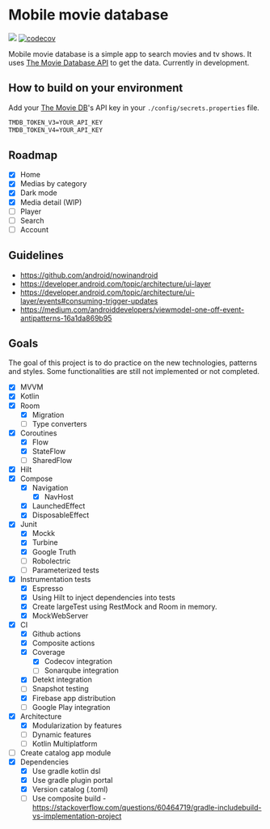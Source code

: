 Mobile movie database
==========

<a href='https://github.com/raxden/mmdb/actions/workflows/ci.yml'><img src='https://github.com/raxden/mmdb/workflows/Continuous%20Integration/badge.svg'></a>
[![codecov](https://codecov.io/gh/raxden/mmdb/branch/master/graph/badge.svg?token=UQoTMhwKPO)](https://codecov.io/gh/raxden/mmdb)

Mobile movie database is a simple app to search movies and tv shows. It uses [The Movie Database API](https://developers.themoviedb.org/3/getting-started/introduction) to get the data. Currently in development.

## How to build on your environment

Add your [The Movie DB](https://www.themoviedb.org)'s API key in your `./config/secrets.properties` file.
```xml
TMDB_TOKEN_V3=YOUR_API_KEY
TMDB_TOKEN_V4=YOUR_API_KEY
```

## Roadmap

- [x] Home
- [x] Medias by category
- [x] Dark mode
- [x] Media detail (WIP)
- [ ] Player
- [ ] Search
- [ ] Account

## Guidelines

- https://github.com/android/nowinandroid
- https://developer.android.com/topic/architecture/ui-layer 
- https://developer.android.com/topic/architecture/ui-layer/events#consuming-trigger-updates 
- https://medium.com/androiddevelopers/viewmodel-one-off-event-antipatterns-16a1da869b95

## Goals

The goal of this project is to do practice on the new technologies, patterns and styles. Some functionalities are still not implemented or not completed.

- [x] MVVM
- [x] Kotlin
- [x] Room
  - [x] Migration
  - [ ] Type converters
- [x] Coroutines
  - [x] Flow
  - [x] StateFlow
  - [ ] SharedFlow
- [x] Hilt
- [x] Compose
  - [x] Navigation
    - [x] NavHost
  - [x] LaunchedEffect
  - [x] DisposableEffect
- [x] Junit
  - [x] Mockk
  - [x] Turbine
  - [x] Google Truth
  - [ ] Robolectric
  - [ ] Parameterized tests
- [x] Instrumentation tests
  - [x] Espresso
  - [x] Using Hilt to inject dependencies into tests
  - [x] Create largeTest using RestMock and Room in memory.
  - [x] MockWebServer
- [x] CI
  - [x] Github actions
  - [x] Composite actions
  - [x] Coverage
    - [x] Codecov integration
    - [ ] Sonarqube integration
  - [x] Detekt integration
  - [ ] Snapshot testing
  - [x] Firebase app distribution
  - [ ] Google Play integration
- [x] Architecture
  - [x] Modularization by features
  - [ ] Dynamic features
  - [ ] Kotlin Multiplatform
- [ ] Create catalog app module
- [x] Dependencies
  - [x] Use gradle kotlin dsl
  - [x] Use gradle plugin portal
  - [x] Version catalog (.toml)
  - [ ] Use composite build - https://stackoverflow.com/questions/60464719/gradle-includebuild-vs-implementation-project

